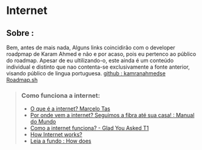 # Internet #
## Sobre : ##
Bem, antes de mais nada, Alguns links coincidirão com o developer roadpmap de Karam Ahmed e não e por acaso, pois eu pertenco ao público do roadmap. Apesar de eu ultilizando-o, este ainda é um conteúdo individual e distinto que nao contenta-se exclusivamente a fonte anterior, visando público de lingua portuguesa. 
[github : kamranahmedse](https://github.com/kamranahmedse/developer-roadmap)
[Roadmap.sh](http://roadmap.sh/)

 
> ### Como funciona a internet:
>   
>- [O que é a internet? Marcelo Tas](https://www.youtube.com/watch?v=KPCfjcyO3fg)
>- [Por onde vem a internet? Seguimos a fibra até sua casa! : Manual do Mundo](https://www.youtube.com/watch?v=fYJl-7jRzuw/)
>- [Como a internet funciona? - Glad You Asked T1](https://www.youtube.com/watch?v=fYJl-7jRzuw)
>- [How Internet works?](https://roadmap.sh/guides/what-is-internet)
>- [Leia a fundo : How does](http://www.theshulers.com/whitepapers/internet_whitepaper/index.html)
